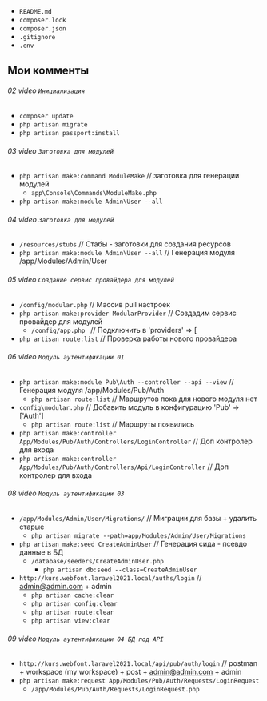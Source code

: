 ##
* `README.md`
* `composer.lock`
* `composer.json`
* `.gitignore`
* `.env`

## Мои комменты
###### 02 video `Инициализация`
* `composer update`
* `php artisan migrate`
* `php artisan passport:install`

###### 03 video `Заготовка для модулей`
* `php artisan make:command ModuleMake` // заготовка для генерации модулей
  * `app\Console\Commands\ModuleMake.php`
* `php artisan make:module Admin\User --all`

###### 04 video `Заготовка для модулей`
* `/resources/stubs` // Стабы - заготовки для создания ресурсов
* `php artisan make:module Admin\User --all` // Генерация модуля /app/Modules/Admin/User

###### 05 video `Создание сервис провайдера для модулей`
* `/config/modular.php` // Массив pull настроек
* `php artisan make:provider ModularProvider` // Создадим сервис провайдер для модулей
  * `/config/app.php ` // Подключить в 'providers' => [
* `php artisan route:list` // Проверка работы нового провайдера

###### 06 video `Модуль аутентификации 01`
* `php artisan make:module Pub\Auth --controller --api --view` // Генерация модуля /app/Modules/Pub/Auth
    * `php artisan route:list` // Маршрутов пока для нового модуля нет
* `config\modular.php` // Добавить модуль в конфигурацию 'Pub' => ['Auth']
    * `php artisan route:list` // Маршруты появились
* `php artisan make:controller App/Modules/Pub/Auth/Controllers/LoginController` // Доп контролер для входа
* `php artisan make:controller App/Modules/Pub/Auth/Controllers/Api/LoginController` // Доп контролер для входа

###### 08 video `Модуль аутентификации 03`
* `/app/Modules/Admin/User/Migrations/` // Миграции для базы + удалить старые
    * `php artisan migrate --path=app/Modules/Admin/User/Migrations`
* `php artisan make:seed CreateAdminUser` // Генерация сида - псевдо данные в БД
    * `/database/seeders/CreateAdminUser.php`
        * `php artisan db:seed --class=CreateAdminUser`
* `http://kurs.webfont.laravel2021.local/auths/login` // admin@admin.com + admin
    * `php artisan cache:clear`
    * `php artisan config:clear`
    * `php artisan route:clear`
    * `php artisan view:clear`

###### 09 video `Модуль аутентификации 04 БД под API`
* `http://kurs.webfont.laravel2021.local/api/pub/auth/login` // postman + workspace (my workspace) + post + admin@admin.com + admin
* `php artisan make:request App/Modules/Pub/Auth/Requests/LoginRequest`
    * `/app/Modules/Pub/Auth/Requests/LoginRequest.php`



